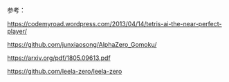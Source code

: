 参考：

https://codemyroad.wordpress.com/2013/04/14/tetris-ai-the-near-perfect-player/

https://github.com/junxiaosong/AlphaZero_Gomoku/

https://arxiv.org/pdf/1805.09613.pdf

https://github.com/leela-zero/leela-zero